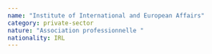 ```yaml
---
name: "Institute of International and European Affairs"
category: private-sector
nature: "Association professionnelle "
nationality: IRL
---
```

